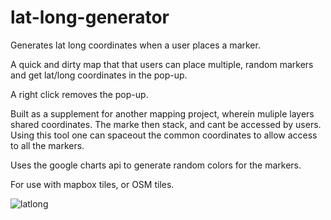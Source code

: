 # lat-long-generator
Generates lat long coordinates when a user places a marker. 

A quick and dirty map that that users can place multiple, random markers and get lat/long coordinates in the pop-up.

A right click removes the pop-up.

Built as a supplement for another mapping project, wherein muliple layers shared coordinates. The marke then stack, and cant be accessed by users. Using this tool one can spaceout the common coordinates to allow access to all the markers.

Uses the google charts api to generate random colors for the markers.

For use with mapbox tiles, or OSM tiles.
 


![latlong](https://github.com/telezoic/lat-long-generator/assets/444648/66a14013-bea0-49c4-9a6a-eead6771ea77)
